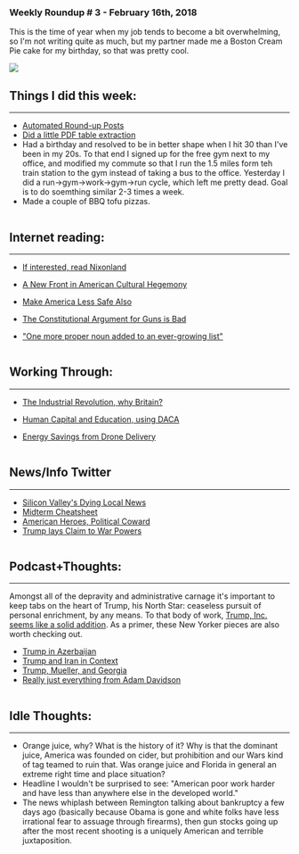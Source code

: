 ### Weekly Roundup # 3 - February 16th, 2018

This is the time of year when my job tends to become a bit overwhelming, so I'm not writing quite as much, but my partner made me a Boston Cream Pie cake for my birthday, so that was pretty cool.  

![](https://farm5.staticflickr.com/4745/39588205084_b7aa452a75_c.jpg)


## Things I did this week:
------
* [Automated Round-up Posts](http://connorwaldoch.com/blog/2018/02/15/Automating-Round-up-Posts)
* [Did a little PDF table extraction](http://connorwaldoch.com/blog/2018/02/11/Metra-Rail-PDF-Precursor)
* Had a birthday and resolved to be in better shape when I hit 30 than I've been in my 20s. To that end I signed up for the free gym next to my office, and modified my commute so that I run the 1.5 miles form teh train station to the gym instead of taking a bus to the office. Yesterday I did a run->gym->work->gym->run cycle, which left me pretty dead. Goal is to do soemthing similar 2-3 times a week.
* Made a couple of BBQ tofu pizzas. 

![]()
## Internet reading:
------
* [If interested, read Nixonland](https://www.newyorker.com/magazine/2018/01/08/lessons-from-the-election-of-1968/amp?__twitter_impression=true)

* [A New Front in American Cultural Hegemony](https://www.theringer.com/platform/amp/2018/2/9/16994210/podcasts-soft-diplomacy-donald-trump-america?__twitter_impression=true)

* [Make America Less Safe Also](https://www.washingtonpost.com/amphtml/news/morning-mix/wp/2018/02/14/an-immigrant-called-9-1-1-to-report-a-crime-police-took-him-to-ice-in-handcuffs/?__twitter_impression=true)

* [The Constitutional Argument for Guns is Bad](http://www.nybooks.com/articles/1995/09/21/to-keep-and-bear-arms/)

* ["One more proper noun added to an ever-growing list"](https://www.washingtonpost.com/national/after-newtown-shooting-mourning-parents-enter-into-the-lonely-quiet/2013/06/08/0235a882-cd32-11e2-9f1a-1a7cdee20287_story.html?utm_term=.c7a6169871b8)

![]()
## Working Through:
------
* [The Industrial Revolution, why Britain?](http://www.bradford-delong.com/2018/02/reading-robert-allen-2009-the-british-industrial-revolution-in-global-perspective.html)

* [Human Capital and Education, using DACA](http://www.nber.org/papers/w24315?utm_campaign=ntw&utm_medium=email&utm_source=ntw)

* [Energy Savings from Drone Delivery](https://www.nature.com/articles/s41467-017-02411-5)

![]()
## News/Info Twitter
------
* [Silicon Valley's Dying Local News](https://twitter.com/jowens510/status/961818017637154817)
* [Midterm Cheatsheet](https://twitter.com/natesilver538/status/963621445782986752)
* [American Heroes, Political Coward](https://twitter.com/emilyhholden/status/964300607589879808)
* [Trump lays Claim to War Powers](https://twitter.com/charlie_savage/status/964150712807710720)

![]()
## Podcast+Thoughts:
------
Amongst all of the depravity and administrative carnage it's important to keep tabs on the heart of Trump, his North Star: ceaseless pursuit of personal enrichment, by any means. To that body of work, [Trump, Inc. seems like a solid addition](https://www.propublica.org/series/trump-inc). As a primer, these New Yorker pieces are also worth checking out.

* [Trump in Azerbaijan ](https://twitter.com/jowens510/status/961818017637154817)
* [Trump and Iran in Context](https://twitter.com/natesilver538/status/963621445782986752)
* [Trump, Mueller, and Georgia](https://twitter.com/emilyhholden/status/964300607589879808)
* [Really just everything from Adam Davidson](https://www.newyorker.com/contributors/adam-davidson)

![]()
## Idle Thoughts:
------
* Orange juice, why? What is the history of it? Why is that the dominant juice, America was founded on cider, but prohibition and our Wars kind of tag teamed to ruin that. Was orange juice and Florida in general an extreme right time and place situation?
* Headline I wouldn't be surprised to see: "American poor work harder and have less than anywhere else in the developed world."
* The news whiplash between Remington talking about bankruptcy a few days ago (basically because Obama is gone and white folks have less irrational fear to assuage through firearms), then gun stocks going up after the most recent shooting is a uniquely American and terrible juxtaposition. 


